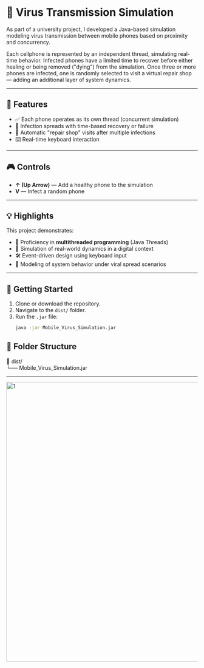 # 📱 Virus Transmission Simulation

As part of a university project, I developed a Java-based simulation modeling virus transmission between mobile phones based on proximity and concurrency.

Each cellphone is represented by an independent thread, simulating real-time behavior. Infected phones have a limited time to recover before either healing or being removed ("dying") from the simulation. Once three or more phones are infected, one is randomly selected to visit a virtual repair shop — adding an additional layer of system dynamics.

---

## 🧪 Features

- ✅ Each phone operates as its own thread (concurrent simulation)
- 🦠 Infection spreads with time-based recovery or failure
- 🔧 Automatic "repair shop" visits after multiple infections
- ⌨️ Real-time keyboard interaction

---

## 🎮 Controls

- **↑ (Up Arrow)** — Add a healthy phone to the simulation  
- **V** — Infect a random phone

---

## 💡 Highlights

This project demonstrates:

- 🧵 Proficiency in **multithreaded programming** (Java Threads)
- 🧠 Simulation of real-world dynamics in a digital context
- 🛠️ Event-driven design using keyboard input
- 🔄 Modeling of system behavior under viral spread scenarios

---

## 🚀 Getting Started

1. Clone or download the repository.
2. Navigate to the `dist/` folder.
3. Run the `.jar` file:
   ```bash
   java -jar Mobile_Virus_Simulation.jar

## 📁 Folder Structure

📁 dist/</br>
└── Mobile_Virus_Simulation.jar

<hr>
<img width="737" alt="1" src="https://github.com/Chidalgo007/phone-virus/assets/145306497/b9fc1b35-6c77-4341-be42-45c1a0b9f283">
